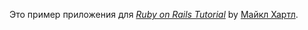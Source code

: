 
Это пример приложения для
[*Ruby on Rails Tutorial*](http://railstutorial.org/)
by [Майкл Хартл](http://michaelhartl.com/).
